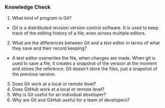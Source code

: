 ### Knowledge Check
1. What kind of program is Git?
- Git is a distritbuted revision version control software. It is used to keep track of the editing history of a file, even across multiple editors.
2. What are the differences between Git and a text editor in terms of what they save and their record keeping?
- A text editor overwrites the file, when changes are made. When git is used to save a file, it creates a snapshot of the version at the moment and stores the reference. 
  Git doesn't store the files, just a snapshot of the previous version.
3. Does Git work at a local or remote level?
4. Does GitHub work at a local or remote level?
5. Why is Git useful for an individual developer?
6. Why are Git and GitHub useful for a team of developers?
